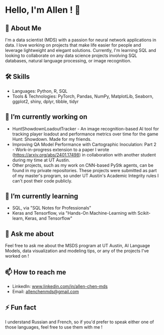 # Hello, I'm Allen ! 👋

## 🚀 About Me
I'm a data scientist (MDS) with a passion for neural network applications in data. I love working on projects that make life easier for people and leverage lightweight and elegant solutions. Currently, I'm learning SQL and looking to collaborate on any data science projects involving SQL databases, natural language processing, or image recognition. 

## 🛠 Skills
- Languages: Python, R, SQL
- Tools & Technologies: PyTorch, Pandas, NumPy, MatplotLib, Seaborn, ggplot2, shiny, dplyr, tibble, tidyr

## 🔭 I’m currently working on
- HuntShowdownLoadoutTracker - An image recognition-based AI tool for tracking player loadout and performance metrics over time for the game Hunt: Showdown. Made for my friends.
- Improving QA Model Performance with Cartographic Inoculation: Part 2 - Work-in-progress extension to a paper I wrote (https://arxiv.org/abs/2401.17498) in collaboration with another student during my time at UT Austin.
- Other projects, such as my work on CNN-based PyStk agents, can be found in my private repositories. These projects were submitted as part of my master's program, so under UT Austin's Academic Integrity rules I can't post their code publicly. 

## 🌱 I’m currently learning
- SQL, via "SQL Notes for Professionals"
- Keras and Tensorflow, via "Hands-On Machine-Learning with Scikit-learn, Keras, and Tensorflow"

## 💬 Ask me about
Feel free to ask me about the MSDS program at UT Austin, AI Language Models, data visualization and modeling tips, or any of the projects I've worked on !

## 📫 How to reach me
- LinkedIn: www.linkedin.com/in/allen-chen-mds
- Email: allenchenmds@gmail.com

## ⚡ Fun fact
I understand Russian and French, so if you'd prefer to speak either one of those languages, feel free to use them with me !

<!---
aachen2c/aachen2c is a ✨ special ✨ repository because its `README.md` (this file) appears on your GitHub profile.
You can click the Preview link to take a look at your changes.
--->
